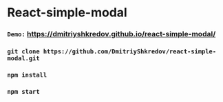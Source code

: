 # React-simple-modal

### `Demo:` https://dmitriyshkredov.github.io/react-simple-modal/

### `git clone https://github.com/DmitriyShkredov/react-simple-modal.git`

### `npm install`

### `npm start`
